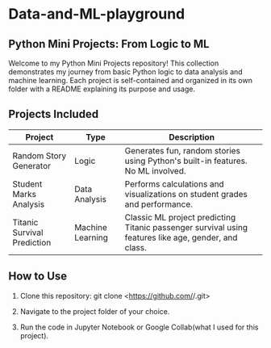 # Data-and-ML-playground

## Python Mini Projects: From Logic to ML

Welcome to my Python Mini Projects repository! This collection demonstrates my journey from basic Python logic to data analysis and machine learning. Each project is self-contained and organized in its own folder with a README explaining its purpose and usage.

## Projects Included

| Project | Type | Description |
|---------|------|-------------|
| Random Story Generator | Logic | Generates fun, random stories using Python's built-in features. No ML involved. |
| Student Marks Analysis | Data Analysis | Performs calculations and visualizations on student grades and performance. |
| Titanic Survival Prediction | Machine Learning | Classic ML project predicting Titanic passenger survival using features like age, gender, and class. |

## How to Use

1. Clone this repository:
git clone <https://github.com/<your-username>/<repo-name>.git>

2. Navigate to the project folder of your choice.

3. Run the code in Jupyter Notebook or Google Collab(what I used for this project).
